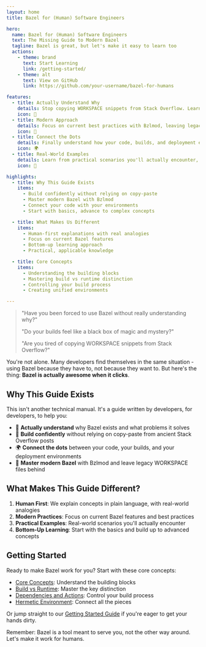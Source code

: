 ```yaml
---
layout: home
title: Bazel for (Human) Software Engineers

hero:
  name: Bazel for (Human) Software Engineers
  text: The Missing Guide to Modern Bazel
  tagline: Bazel is great, but let's make it easy to learn too
  actions:
    - theme: brand
      text: Start Learning
      link: /getting-started/
    - theme: alt
      text: View on GitHub
      link: https://github.com/your-username/bazel-for-humans

features:
  - title: Actually Understand Why
    details: Stop copying WORKSPACE snippets from Stack Overflow. Learn why Bazel exists and what problems it really solves.
    icon: 🎯
  - title: Modern Approach
    details: Focus on current best practices with Bzlmod, leaving legacy approaches in the past where they belong.
    icon: 🚀
  - title: Connect the Dots
    details: Finally understand how your code, builds, and deployment environments work together in harmony.
    icon: 🌍
  - title: Real-World Examples
    details: Learn from practical scenarios you'll actually encounter, not contrived examples.
    icon: 🔨

highlights:
  - title: Why This Guide Exists
    items:
      - Build confidently without relying on copy-paste
      - Master modern Bazel with Bzlmod
      - Connect your code with your environments
      - Start with basics, advance to complex concepts

  - title: What Makes Us Different
    items:
      - Human-first explanations with real analogies
      - Focus on current Bazel features
      - Bottom-up learning approach
      - Practical, applicable knowledge

  - title: Core Concepts
    items:
      - Understanding the building blocks
      - Mastering build vs runtime distinction
      - Controlling your build process
      - Creating unified environments

---
```


> "Have you been forced to use Bazel without really understanding why?"
> 
> "Do your builds feel like a black box of magic and mystery?"
> 
> "Are you tired of copying WORKSPACE snippets from Stack Overflow?"

You're not alone. Many developers find themselves in the same situation - using Bazel because they have to, not because they want to. But here's the thing: **Bazel is actually awesome when it clicks**.

## Why This Guide Exists

This isn't another technical manual. It's a guide written by developers, for developers, to help you:

- 🎯 **Actually understand** why Bazel exists and what problems it solves
- 🔨 **Build confidently** without relying on copy-paste from ancient Stack Overflow posts
- 🌍 **Connect the dots** between your code, your builds, and your deployment environments
- 🚀 **Master modern Bazel** with Bzlmod and leave legacy WORKSPACE files behind

## What Makes This Guide Different?

1. **Human First**: We explain concepts in plain language, with real-world analogies
2. **Modern Practices**: Focus on current Bazel features and best practices
3. **Practical Examples**: Real-world scenarios you'll actually encounter
4. **Bottom-Up Learning**: Start with the basics and build up to advanced concepts

## Getting Started

Ready to make Bazel work for you? Start with these core concepts:

- [Core Concepts](/concepts/core-concepts.html): Understand the building blocks
- [Build vs Runtime](/concepts/build-vs-runtime.html): Master the key distinction
- [Dependencies and Actions](/concepts/dependencies-and-actions.html): Control your build process
- [Hermetic Environment](/concepts/hermetic-environment.html): Connect all the pieces

Or jump straight to our [Getting Started Guide](/getting-started/) if you're eager to get your hands dirty.

Remember: Bazel is a tool meant to serve you, not the other way around. Let's make it work for humans.
